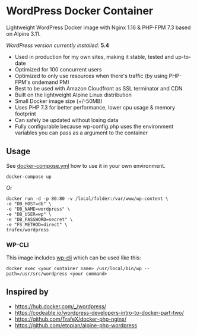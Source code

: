 # WordPress Docker Container

Lightweight WordPress Docker image with Nginx 1.16 & PHP-FPM 7.3 based on Alpine 3.11.

_WordPress version currently installed:_ **5.4**

- Used in production for my own sites, making it stable, tested and up-to-date
- Optimized for 100 concurrent users
- Optimized to only use resources when there's traffic (by using PHP-FPM's ondemand PM)
- Best to be used with Amazon Cloudfront as SSL terminator and CDN
- Built on the lightweight Alpine Linux distribution
- Small Docker image size (+/-50MB)
- Uses PHP 7.3 for better performance, lower cpu usage & memory footprint
- Can safely be updated without losing data
- Fully configurable because wp-config.php uses the environment variables you can pass as a argument to the container

## Usage

See [docker-compose.yml](https://github.com/TrafeX/docker-wordpress/blob/master/docker-compose.yml) how to use it in your own environment.

    docker-compose up

Or

    docker run -d -p 80:80 -v /local/folder:/var/www/wp-content \
    -e "DB_HOST=db" \
    -e "DB_NAME=wordpress" \
    -e "DB_USER=wp" \
    -e "DB_PASSWORD=secret" \
    -e "FS_METHOD=direct" \
    trafex/wordpress

### WP-CLI

This image includes [wp-cli](https://wp-cli.org/) which can be used like this:

    docker exec <your container name> /usr/local/bin/wp --path=/usr/src/wordpress <your command>

## Inspired by

- <https://hub.docker.com/_/wordpress/>
- https://codeable.io/wordpress-developers-intro-to-docker-part-two/
- https://github.com/TrafeX/docker-php-nginx/
- https://github.com/etopian/alpine-php-wordpress

